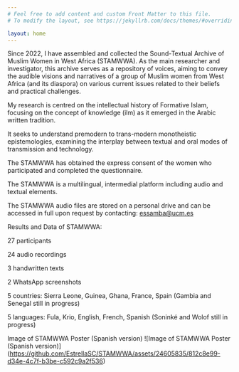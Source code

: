 ```yaml
---
# Feel free to add content and custom Front Matter to this file.
# To modify the layout, see https://jekyllrb.com/docs/themes/#overriding-theme-defaults

layout: home
---
```

Since 2022, I have assembled and collected the Sound-Textual Archive of Muslim Women in West Africa (STAMWWA). As the main researcher and investigator, this archive serves as a repository of voices, aiming to convey the audible visions and narratives of a group of Muslim women from West Africa (and its diaspora) on various current issues related to their beliefs and practical challenges. 

My research is centred on the intellectual history of Formative Islam, focusing on the concept of knowledge (ilm) as it emerged in the Arabic written tradition. 

It seeks to understand premodern to trans-modern monotheistic epistemologies, examining the interplay between textual and oral modes of transmission and technology. 

The STAMWWA has obtained the express consent of the women who participated and completed the questionnaire. 

The STAMWWA is a multilingual, intermedial platform including audio and textual elements. 

The STAMWWA audio files are stored on a personal drive and can be accessed in full upon request by contacting: essamba@ucm.es

Results and Data of STAMWWA:

27 participants

24 audio recordings

3 handwritten texts

2 WhatsApp screenshots

5 countries: Sierra Leone, Guinea, Ghana, France, Spain (Gambia and Senegal still in progress)

5 languages: Fula, Krio, English, French, Spanish (Soninké and Wolof still in progress)

Image of STAMWWA Poster (Spanish version) 
![Image of STAMWWA Poster (Spanish version)]
(https://github.com/EstrellaSC/STAMWWA/assets/24605835/812c8e99-d34e-4c7f-b3be-c592c9a2f536)
